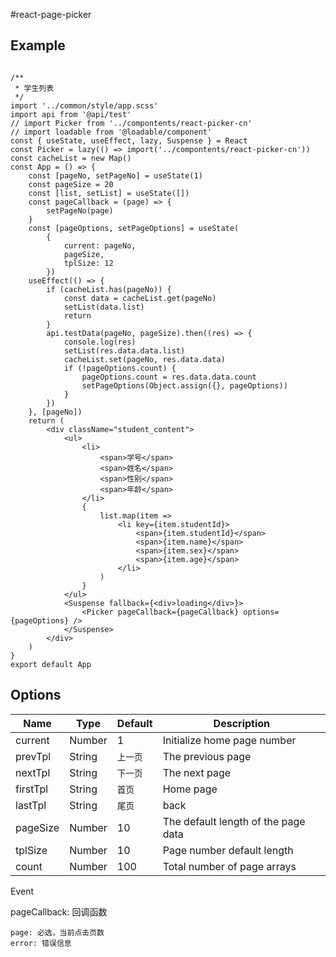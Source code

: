 #react-page-picker

## Example

```

/**
 * 学生列表
 */
import '../common/style/app.scss'
import api from '@api/test'
// import Picker from '../compontents/react-picker-cn'
// import loadable from '@loadable/component'
const { useState, useEffect, lazy, Suspense } = React
const Picker = lazy(() => import('../compontents/react-picker-cn'))
const cacheList = new Map()
const App = () => {
    const [pageNo, setPageNo] = useState(1)
    const pageSize = 20
    const [list, setList] = useState([])
    const pageCallback = (page) => {
        setPageNo(page)
    }
    const [pageOptions, setPageOptions] = useState(
        {
            current: pageNo,
            pageSize,
            tplSize: 12
        })
    useEffect(() => {
        if (cacheList.has(pageNo)) {
            const data = cacheList.get(pageNo)
            setList(data.list)
            return
        }
        api.testData(pageNo, pageSize).then((res) => {
            console.log(res)
            setList(res.data.data.list)
            cacheList.set(pageNo, res.data.data)
            if (!pageOptions.count) {
                pageOptions.count = res.data.data.count
                setPageOptions(Object.assign({}, pageOptions))
            }
        })
    }, [pageNo])
    return (
        <div className="student_content">
            <ul>
                <li>
                    <span>学号</span>
                    <span>姓名</span>
                    <span>性别</span>
                    <span>年龄</span>
                </li>
                {
                    list.map(item =>
                        <li key={item.studentId}>
                            <span>{item.studentId}</span>
                            <span>{item.name}</span>
                            <span>{item.sex}</span>
                            <span>{item.age}</span>
                        </li>
                    )
                }
            </ul>
            <Suspense fallback={<div>loading</div>}>
                <Picker pageCallback={pageCallback} options={pageOptions} />
            </Suspense>
        </div>
    )
}
export default App

```

## Options

| Name     | Type   | Default  | Description                         |
| -------- | ------ | -------- | ----------------------------------- |
| current  | Number | 1        | Initialize home page number         |
| prevTpl  | String | `上一页` | The previous page                   |
| nextTpl  | String | `下一页` | The next page                       |
| firstTpl | String | `首页`   | Home page                           |
| lastTpl  | String | `尾页`   | back                                |
| pageSize | Number | 10       | The default length of the page data |
| tplSize  | Number | 10       | Page number default length          |
| count    | Number | 100      | Total number of page arrays         |

Event

pageCallback: 回调函数

    page: 必选，当前点击页数
    error: 错误信息
